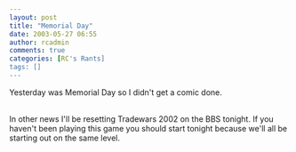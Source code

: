 ```yaml
---
layout: post
title: "Memorial Day"
date: 2003-05-27 06:55
author: rcadmin
comments: true
categories: [RC's Rants]
tags: []
---
```

Yesterday was Memorial Day so I didn't get a comic done. 
<br />

<br />
In other news I'll be resetting Tradewars 2002 on the BBS tonight. If you haven't been playing this game you should start tonight because we'll all be starting out on the same level.
